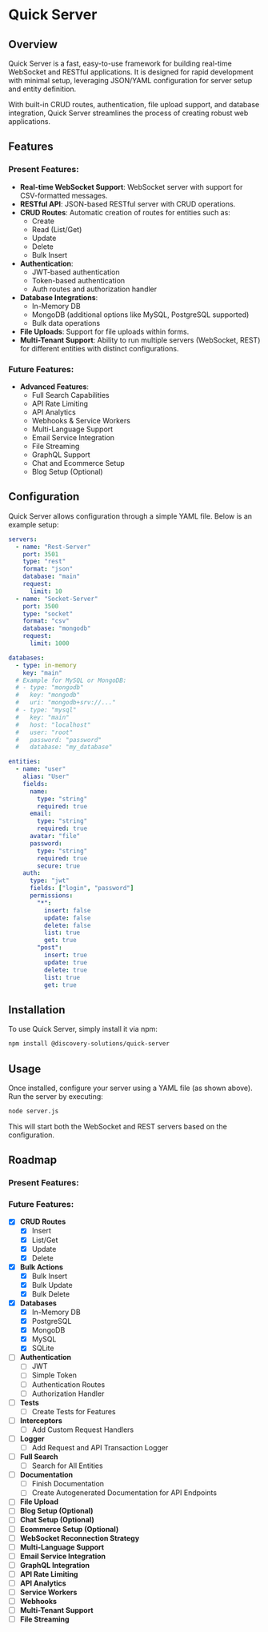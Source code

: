 # Quick Server

## Overview
Quick Server is a fast, easy-to-use framework for building real-time WebSocket and RESTful applications. It is designed for rapid development with minimal setup, leveraging JSON/YAML configuration for server setup and entity definition.

With built-in CRUD routes, authentication, file upload support, and database integration, Quick Server streamlines the process of creating robust web applications.

## Features
### Present Features:
- **Real-time WebSocket Support**: WebSocket server with support for CSV-formatted messages.
- **RESTful API**: JSON-based RESTful server with CRUD operations.
- **CRUD Routes**: Automatic creation of routes for entities such as:
  - Create
  - Read (List/Get)
  - Update
  - Delete
  - Bulk Insert
- **Authentication**:
  - JWT-based authentication
  - Token-based authentication
  - Auth routes and authorization handler
- **Database Integrations**:
  - In-Memory DB
  - MongoDB (additional options like MySQL, PostgreSQL supported)
  - Bulk data operations
- **File Uploads**: Support for file uploads within forms.
- **Multi-Tenant Support**: Ability to run multiple servers (WebSocket, REST) for different entities with distinct configurations.

### Future Features:
- **Advanced Features**:
  - Full Search Capabilities
  - API Rate Limiting
  - API Analytics
  - Webhooks & Service Workers
  - Multi-Language Support
  - Email Service Integration
  - File Streaming
  - GraphQL Support
  - Chat and Ecommerce Setup
  - Blog Setup (Optional)

## Configuration

Quick Server allows configuration through a simple YAML file. Below is an example setup:

```yaml
servers:
  - name: "Rest-Server"
    port: 3501
    type: "rest"
    format: "json"
    database: "main"
    request:
      limit: 10
  - name: "Socket-Server"
    port: 3500
    type: "socket"
    format: "csv"
    database: "mongodb"
    request:
      limit: 1000

databases:
  - type: in-memory
    key: "main"
  # Example for MySQL or MongoDB:
  # - type: "mongodb"
  #   key: "mongodb"
  #   uri: "mongodb+srv://..."
  # - type: "mysql"
  #   key: "main"
  #   host: "localhost"
  #   user: "root"
  #   password: "password"
  #   database: "my_database"

entities:
  - name: "user"
    alias: "User"
    fields:
      name:
        type: "string"
        required: true
      email:
        type: "string"
        required: true
      avatar: "file"
      password:
        type: "string"
        required: true
        secure: true
    auth:
      type: "jwt"
      fields: ["login", "password"]
      permissions:
        "*":
          insert: false
          update: false
          delete: false
          list: true
          get: true
        "post":
          insert: true
          update: true
          delete: true
          list: true
          get: true
```

## Installation

To use Quick Server, simply install it via npm:

```bash
npm install @discovery-solutions/quick-server
```

## Usage

Once installed, configure your server using a YAML file (as shown above). Run the server by executing:

```bash
node server.js
```

This will start both the WebSocket and REST servers based on the configuration.

## Roadmap

### Present Features:

### Future Features:
- [x] **CRUD Routes**  
  - [x] Insert  
  - [x] List/Get  
  - [x] Update  
  - [x] Delete
- [x] **Bulk Actions**  
  - [x] Bulk Insert  
  - [x] Bulk Update  
  - [x] Bulk Delete
- [x] **Databases**  
  - [x] In-Memory DB  
  - [x] PostgreSQL  
  - [x] MongoDB  
  - [x] MySQL
  - [x] SQLite
- [ ] **Authentication**  
  - [ ] JWT  
  - [ ] Simple Token  
  - [ ] Authentication Routes  
  - [ ] Authorization Handler
- [ ] **Tests**  
  - [ ] Create Tests for Features
- [ ] **Interceptors**  
  - [ ] Add Custom Request Handlers
- [ ] **Logger**  
  - [ ] Add Request and API Transaction Logger
- [ ] **Full Search**  
  - [ ] Search for All Entities
- [ ] **Documentation**  
  - [ ] Finish Documentation  
  - [ ] Create Autogenerated Documentation for API Endpoints
- [ ] **File Upload**
- [ ] **Blog Setup (Optional)**
- [ ] **Chat Setup (Optional)**
- [ ] **Ecommerce Setup (Optional)**
- [ ] **WebSocket Reconnection Strategy**
- [ ] **Multi-Language Support**
- [ ] **Email Service Integration**
- [ ] **GraphQL Integration**
- [ ] **API Rate Limiting**
- [ ] **API Analytics**
- [ ] **Service Workers**
- [ ] **Webhooks**
- [ ] **Multi-Tenant Support**
- [ ] **File Streaming**